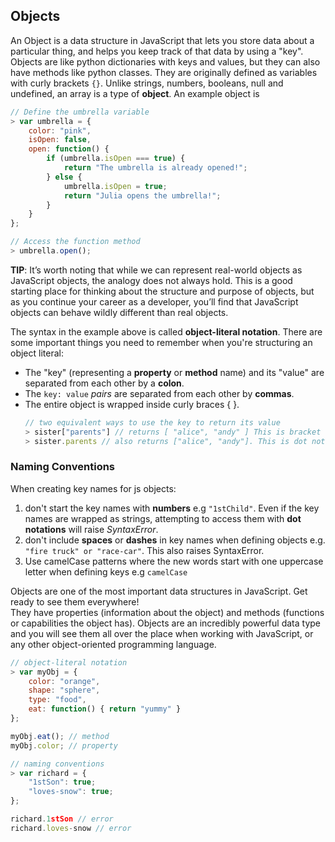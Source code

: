 ## Objects
An Object is a data structure in JavaScript that lets you store data about a particular thing, and helps you keep track of that data by using a "key". Objects are like python dictionaries with keys and values, but they can also have methods like python classes. They are originally defined as variables with curly brackets `{}`. Unlike strings, numbers, booleans, null and undefined, an array is a type of **object**. An example object is
```js
// Define the umbrella variable
> var umbrella = { 
    color: "pink",
    isOpen: false,
    open: function() {
        if (umbrella.isOpen === true) {
            return "The umbrella is already opened!";
        } else {
            umbrella.isOpen = true;
            return "Julia opens the umbrella!";
        }
    }
};

// Access the function method
> umbrella.open();
```
**TIP**: It’s worth noting that while we can represent real-world objects as JavaScript objects, the analogy does not always hold. This is a good starting place for thinking about the structure and purpose of objects, but as you continue your career as a developer, you’ll find that JavaScript objects can behave wildly different than real objects. <br>


The syntax in the example above is called **object-literal notation**. There are some important things you need to remember when you're structuring an object literal:
- The "key" (representing a **property** or **method** name) and its "value" are separated from each other by a **colon**.
- The `key: value` *pairs* are separated from each other by **commas**.
- The entire object is wrapped inside curly braces { }.
    ```js
    // two equivalent ways to use the key to return its value
    > sister["parents"] // returns [ "alice", "andy" ] This is bracket notation
    > sister.parents // also returns ["alice", "andy"]. This is dot notation 
    ```

### Naming Conventions
When creating key names for js objects:
1. don't start the key names with **numbers** e.g `"1stChild"`. Even if the key names are wrapped as strings, attempting to access them with **dot notations** will raise *SyntaxError*.
2. don't include **spaces** or **dashes** in key names when defining objects e.g. `"fire truck" or "race-car"`. This also raises SyntaxError.
3. Use camelCase patterns where the new words start with one uppercase letter when defining keys e.g `camelCase`

Objects are one of the most important data structures in JavaScript. Get ready to see them everywhere! <br>
They have properties (information about the object) and methods (functions or capabilities the object has). Objects are an incredibly powerful data type and you will see them all over the place when working with JavaScript, or any other object-oriented programming language.

```js
// object-literal notation
> var myObj = { 
    color: "orange",
    shape: "sphere",
    type: "food",
    eat: function() { return "yummy" }
};

myObj.eat(); // method
myObj.color; // property

// naming conventions
> var richard = {
    "1stSon": true;
    "loves-snow": true;
};

richard.1stSon // error
richard.loves-snow // error
```

